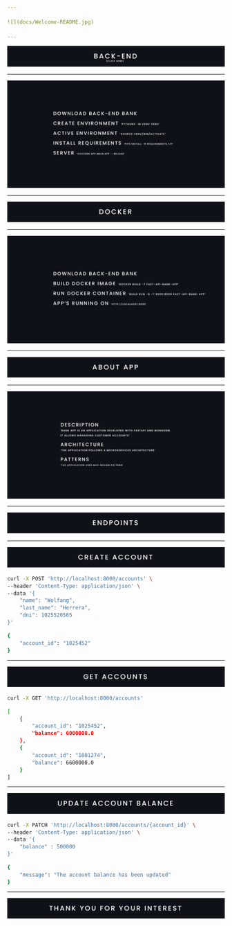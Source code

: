 ```yaml
---

![](docs/Welcome-README.jpg)

---
```


[![](docs/BackEnd-README.jpg)](https://github.com/WolfangHerrera/FAST-API-BANK-APP)

---

![](docs/TextBackEnd-README.jpg)

---

![](docs/Docker-README.jpg)

---

![](docs/TextDocker-README.jpg)

---

![](docs/AboutApp-README.jpg)

---

![](docs/TextAboutApp-README.jpg)

---

![](docs/Endpoints-README.jpg)

---

![](docs/CreateAccount-README.jpg)

```sh
curl -X POST 'http://localhost:8000/accounts' \
--header 'Content-Type: application/json' \
--data '{
    "name": "Wolfang",
    "last_name": "Herrera",
    "dni": 1025520565
}'
```

```sh
{
    "account_id": "1025452"
}
```

---

![](docs/GetAccounts-README.jpg)

```sh
curl -X GET 'http://localhost:8000/accounts'
```

```sh
[
    {
        "account_id": "1025452",
        "balance": 6000000.0
    },
    {
        "account_id": "1001274",
        "balance": 6600000.0
    }
]
```

---

![](docs/UpdateAccountBalance-README.jpg)

```sh
curl -X PATCH 'http://localhost:8000/accounts/{account_id}' \
--header 'Content-Type: application/json' \
--data '{
    "balance" : 500000
}'
```

```sh
{
    "message": "The account balance has been updated"
}
```

---

![](docs/ThankYou-README.jpg)
